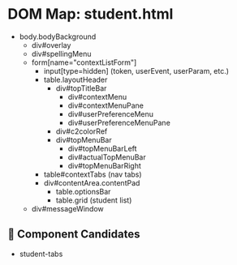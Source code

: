 # DOM Map: student.html

- body.bodyBackground
  - div#overlay
  - div#spellingMenu
  - form[name="contextListForm"]
    - input[type=hidden] (token, userEvent, userParam, etc.)
    - table.layoutHeader
      - div#topTitleBar
        - div#contextMenu
        - div#contextMenuPane
        - div#userPreferenceMenu
        - div#userPreferenceMenuPane
      - div#c2colorRef
      - div#topMenuBar
        - div#topMenuBarLeft
        - div#actualTopMenuBar
        - div#topMenuBarRight
    - table#contextTabs (nav tabs)
    - div#contentArea.contentPad
      - table.optionsBar
      - table.grid (student list)
  - div#messageWindow

## 🧩 Component Candidates
- student-tabs

